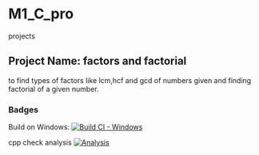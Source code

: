 # M1_C_pro
projects
## Project Name: factors and factorial

to find types of factors like lcm,hcf and gcd of numbers given and finding factorial of a given number.

### Badges 
Build on Windows:
[![Build CI - Windows](https://github.com/supriyapudi109/M1_C_pro/actions/workflows/c-cpp.yml/badge.svg)](https://github.com/supriyapudi109/M1_C_pro/actions/workflows/c-cpp.yml)

cpp check analysis
[![Analysis](https://github.com/supriyapudi109/M1_C_pro/actions/workflows/analysis.yml/badge.svg)](https://github.com/supriyapudi109/M1_C_pro/actions/workflows/analysis.yml)

